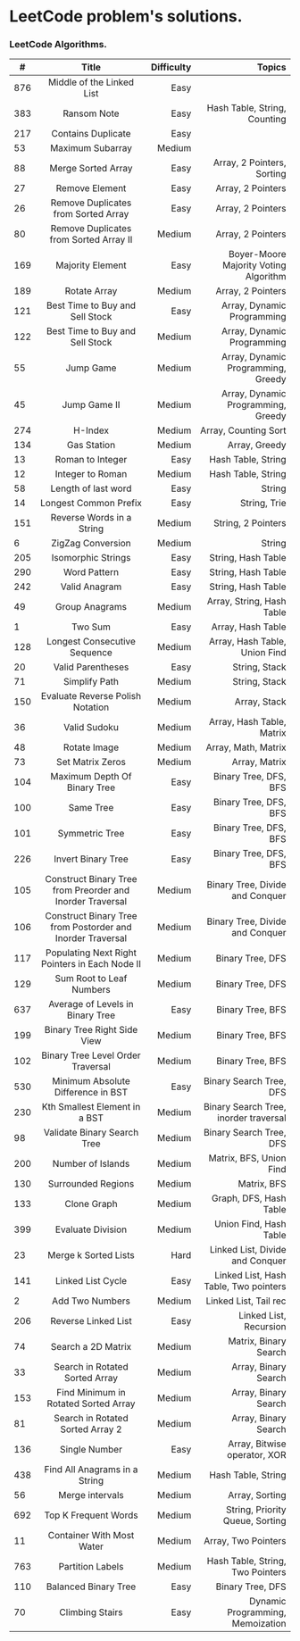 # LeetCode problem's solutions.

### LeetCode Algorithms.

| #   |                           Title                            | Difficulty |                                Topics |
|-----|:----------------------------------------------------------:|-----------:|--------------------------------------:|
| 876 |                 Middle of the Linked List                  |       Easy |                                       |
| 383 |                        Ransom Note                         |       Easy |          Hash Table, String, Counting |
| 217 |                     Contains Duplicate                     |       Easy |                                       |
| 53  |                      Maximum Subarray                      |     Medium |                                       |
| 88  |                     Merge Sorted Array                     |       Easy |            Array, 2 Pointers, Sorting |
| 27  |                       Remove Element                       |       Easy |                     Array, 2 Pointers |
| 26  |            Remove Duplicates from Sorted Array             |       Easy |                     Array, 2 Pointers |
| 80  |           Remove Duplicates from Sorted Array II           |     Medium |                     Array, 2 Pointers |
| 169 |                      Majority Element                      |       Easy | Boyer-Moore Majority Voting Algorithm |
| 189 |                        Rotate Array                        |     Medium |                     Array, 2 Pointers |
| 121 |              Best Time to Buy and Sell Stock               |       Easy |            Array, Dynamic Programming |
| 122 |              Best Time to Buy and Sell Stock               |     Medium |            Array, Dynamic Programming |
| 55  |                         Jump Game                          |     Medium |    Array, Dynamic Programming, Greedy |
| 45  |                        Jump Game II                        |     Medium |    Array, Dynamic Programming, Greedy |
| 274 |                          H-Index                           |     Medium |                  Array, Counting Sort |
| 134 |                        Gas Station                         |     Medium |                         Array, Greedy |
| 13  |                      Roman to Integer                      |       Easy |                    Hash Table, String |
| 12  |                      Integer to Roman                      |     Medium |                    Hash Table, String |
| 58  |                    Length of last word                     |       Easy |                                String |
| 14  |                   Longest Common Prefix                    |       Easy |                          String, Trie |
| 151 |                 Reverse Words in a String                  |     Medium |                    String, 2 Pointers |
| 6   |                     ZigZag Conversion                      |     Medium |                                String |
| 205 |                     Isomorphic Strings                     |       Easy |                    String, Hash Table |
| 290 |                        Word Pattern                        |       Easy |                    String, Hash Table |
| 242 |                       Valid Anagram                        |       Easy |                    String, Hash Table |
| 49  |                       Group Anagrams                       |     Medium |             Array, String, Hash Table |
| 1   |                          Two Sum                           |       Easy |                     Array, Hash Table |
| 128 |                Longest Consecutive Sequence                |     Medium |         Array, Hash Table, Union Find |
| 20  |                     Valid Parentheses                      |       Easy |                         String, Stack |
| 71  |                       Simplify Path                        |     Medium |                         String, Stack |
| 150 |              Evaluate Reverse Polish Notation              |     Medium |                          Array, Stack |
| 36  |                        Valid Sudoku                        |     Medium |             Array, Hash Table, Matrix |
| 48  |                        Rotate Image                        |     Medium |                   Array, Math, Matrix |
| 73  |                      Set Matrix Zeros                      |     Medium |                         Array, Matrix |
| 104 |                Maximum Depth Of Binary Tree                |       Easy |                 Binary Tree, DFS, BFS |
| 100 |                         Same Tree                          |       Easy |                 Binary Tree, DFS, BFS |
| 101 |                       Symmetric Tree                       |       Easy |                 Binary Tree, DFS, BFS |
| 226 |                     Invert Binary Tree                     |       Easy |                 Binary Tree, DFS, BFS |
| 105 | Construct Binary Tree from Preorder and Inorder Traversal  |     Medium |       Binary Tree, Divide and Conquer |
| 106 | Construct Binary Tree from Postorder and Inorder Traversal |     Medium |       Binary Tree, Divide and Conquer |
| 117 |       Populating Next Right Pointers in Each Node II       |     Medium |                      Binary Tree, DFS |
| 129 |                  Sum Root to Leaf Numbers                  |     Medium |                      Binary Tree, DFS |
| 637 |              Average of Levels in Binary Tree              |       Easy |                      Binary Tree, BFS |
| 199 |                Binary Tree Right Side View                 |     Medium |                      Binary Tree, BFS |
| 102 |             Binary Tree Level Order Traversal              |     Medium |                      Binary Tree, BFS |
| 530 |             Minimum Absolute Difference in BST             |       Easy |               Binary Search Tree, DFS |
| 230 |               Kth Smallest Element in a BST                |     Medium | Binary Search Tree, inorder traversal |
| 98  |                Validate Binary Search Tree                 |     Medium |               Binary Search Tree, DFS |
| 200 |                     Number of Islands                      |     Medium |               Matrix, BFS, Union Find |
| 130 |                     Surrounded Regions                     |     Medium |                           Matrix, BFS |
| 133 |                        Clone Graph                         |     Medium |                Graph, DFS, Hash Table |
| 399 |                     Evaluate Division                      |     Medium |                Union Find, Hash Table |
| 23  |                    Merge k Sorted Lists                    |       Hard |       Linked List, Divide and Conquer |
| 141 |                     Linked List Cycle                      |       Easy | Linked List, Hash Table, Two pointers |
| 2   |                      Add Two Numbers                       |     Medium |                 Linked List, Tail rec |
| 206 |                    Reverse Linked List                     |       Easy |                Linked List, Recursion |
| 74  |                     Search a 2D Matrix                     |     Medium |                 Matrix, Binary Search |
| 33  |               Search in Rotated Sorted Array               |     Medium |                  Array, Binary Search |
| 153 |            Find Minimum in Rotated Sorted Array            |     Medium |                  Array, Binary Search |
| 81  |              Search in Rotated Sorted Array 2              |     Medium |                  Array, Binary Search |
| 136 |                       Single Number                        |       Easy |          Array, Bitwise operator, XOR |
| 438 |               Find All Anagrams in a String                |     Medium |                    Hash Table, String |
| 56  |                      Merge intervals                       |     Medium |                        Array, Sorting |
| 692 |                    Top K Frequent Words                    |     Medium |       String, Priority Queue, Sorting |
| 11  |                 Container With Most Water                  |     Medium |                   Array, Two Pointers |
| 763 |                      Partition Labels                      |     Medium |      Hash Table, String, Two Pointers |
| 110 |                    Balanced Binary Tree                    |       Easy |                      Binary Tree, DFS |
| 70  |                      Climbing Stairs                       |       Easy |      Dynamic Programming, Memoization |
